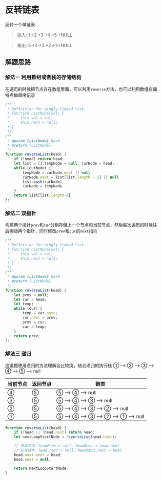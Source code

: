 # 反转链表
反转一个单链表

> 输入: 1->2->3->4->5->NULL

> 输出: 5->4->3->2->1->NULL

## 解题思路
### 解法一 利用数组或者栈的存储结构
在遍历的时候把节点存在数组里面，可以利用`reverse`方法，也可以利用数组存储特点做顺序记录
```js
/**
 * Definition for singly-linked list.
 * function ListNode(val) {
 *     this.val = val;
 *     this.next = null;
 * }
 */
/**
 * @param {ListNode} head
 * @return {ListNode}
 */
function reverseList(head) {
    if (!head) return head;
    let list = [],tempNode = null, curNode = head;
    while (curNode) {
        tempNode = curNode.next || null
        curNode.next = list[list.length - 1] || null
        list.push(curNode);
        curNode = tempNode
    }
    return list[list.length-1]
};
```

### 解法二 双指针
构建两个指针`prev`和`cur`分别存储上一个节点和当前节点，然后每次遍历的时候往后挪动两个指针，同时修改`prev`和`cur`的`next`指向
```js
/**
 * Definition for singly-linked list.
 * function ListNode(val) {
 *     this.val = val;
 *     this.next = null;
 * }
 */
/**
 * @param {ListNode} head
 * @return {ListNode}
 */
function reverseList(head) {
    let prev = null;
    let cur = head;
    let temp;
    while (cur) {
        temp = cur.next;
        cur.next = prev;
        prev = cur;
        cur = temp;
    }
    return prev;
};
```

### 解法三 递归
这道题使用递归的方法理解会比较绕，结合递归的执行栈
① —-> ② —-> ③ —-> ④ —-> ⑤ —-> null

| 当前节点 | 返回节点 | 链表 |
| - | - | - |
| ④ | ⑤ | ⑤ --> ④ --> null |
| ③ | ⑤ | ⑤ --> ④ --> ③ --> null |
| ② | ⑤ | ⑤ --> ④ --> ③ --> ② --> null |
| ① | ⑤ | ⑤ --> ④ --> ③ --> ② --> ① --> null |


```js
function reverseList(head) {
    if (!head || !head.next) return head;
    let nextLoopStartNode = reverseList(head.next);

    // 原本关系：headPrev = null, headNext = head.next
    // 反转操作：head.next = null, headNext.next = head
    head.next.next = head;
    head.next = null;

    return nextLoopStartNode;
}
```

